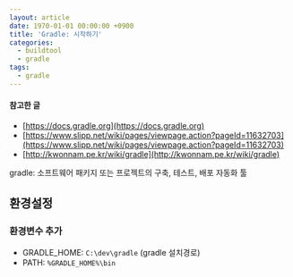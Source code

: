 ```yaml
---
layout: article
date: 1970-01-01 00:00:00 +0900
title: 'Gradle: 시작하기'
categories:
  - buildtool
  - gradle
tags:
  - gradle
---
```


#### 참고한 글
- [https://docs.gradle.org](https://docs.gradle.org)
- [https://www.slipp.net/wiki/pages/viewpage.action?pageId=11632703](https://www.slipp.net/wiki/pages/viewpage.action?pageId=11632703)
- [http://kwonnam.pe.kr/wiki/gradle](http://kwonnam.pe.kr/wiki/gradle)

gradle: 소프트웨어 패키지 또는 프로젝트의 구축, 테스트, 배포 자동화 툴

## 환경설정

### 환경변수 추가
- GRADLE_HOME: `C:\dev\gradle` (gradle 설치경로)
- PATH: `%GRADLE_HOME%\bin`
